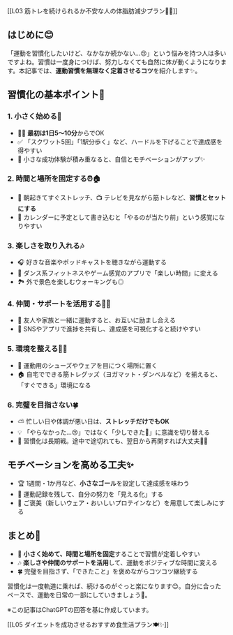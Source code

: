 [[L03 筋トレを続けられるか不安な人の体脂肪減少プラン💪🔥]]

## はじめに😊
「運動を習慣化したいけど、なかなか続かない…😢」という悩みを持つ人は多いですよね。習慣は一度身につけば、努力しなくても自然に体が動くようになります。本記事では、**運動習慣を無理なく定着させるコツ**を紹介します✨。

## 習慣化の基本ポイント🧩

### 1. 小さく始める📏
- 🏃‍♀️ **最初は1日5〜10分**からでOK  
- ✅ 「スクワット5回」「1駅分歩く」など、ハードルを下げることで達成感を得やすい  
- 🎉 小さな成功体験が積み重なると、自信とモチベーションがアップ✨  

### 2. 時間と場所を固定する⏰🏠
- 🌅 朝起きてすぐストレッチ、📺 テレビを見ながら筋トレなど、**習慣とセットにする**  
- 📅 カレンダーに予定として書き込むと「やるのが当たり前」という感覚になりやすい  

### 3. 楽しさを取り入れる🎶
- 🎧 好きな音楽やポッドキャストを聴きながら運動する  
- 🕺 ダンス系フィットネスやゲーム感覚のアプリで「楽しい時間」に変える  
- 🏞️ 外で景色を楽しむウォーキングも◎  

### 4. 仲間・サポートを活用する👯‍♂️
- 🤝 友人や家族と一緒に運動すると、お互いに励まし合える  
- 📲 SNSやアプリで進捗を共有し、達成感を可視化すると続けやすい  

### 5. 環境を整える🏋️‍♀️
- 👟 運動用のシューズやウェアを目につく場所に置く  
- 🏠 自宅でできる筋トレグッズ（ヨガマット・ダンベルなど）を揃えると、「すぐできる」環境になる  

### 6. 完璧を目指さない🍀
- ⛅ 忙しい日や体調が悪い日は、**ストレッチだけでもOK**  
- 💡 「やらなかった…😢」ではなく「少しできた👏」に意識を切り替える  
- 🔄 習慣化は長期戦。途中で途切れても、翌日から再開すれば大丈夫🙆‍♀️  

## モチベーションを高める工夫✨
- 🏆 1週間・1か月など、**小さなゴール**を設定して達成感を味わう  
- 📒 運動記録を残して、自分の努力を「見える化」する  
- 🎁 ご褒美（新しいウェア・おいしいプロテインなど）を用意して楽しみにする  

## まとめ🌟
- 🧩 **小さく始めて、時間と場所を固定**することで習慣が定着しやすい  
- 🎶 **楽しさや仲間のサポートを活用**して、運動をポジティブな時間に変える  
- 🍀 完璧を目指さず、「できたこと」を褒めながらコツコツ継続する  

習慣化は一度軌道に乗れば、続けるのがぐっと楽になります😊。自分に合ったペースで、運動を日常の一部にしていきましょう🌿。

※この記事はChatGPTの回答を基に作成しています。



[[L05 ダイエットを成功させるおすすめ食生活プラン🍽️✨]]
